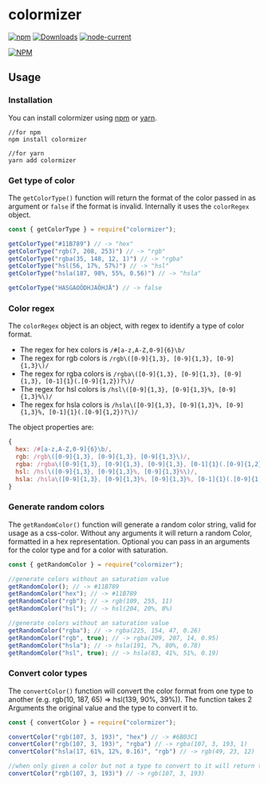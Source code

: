 # colormizer

[![npm](https://img.shields.io/npm/v/colormizer)](https://www.npmjs.com/package/colormizer)
[![Downloads](https://img.shields.io/npm/dm/colormizer)](https://www.npmjs.com/package/colormizer)
[![node-current](https://img.shields.io/node/v/colormizer)](https://www.npmjs.com/package/colormizer)

[![NPM](https://nodei.co/npm/colormizer.png)](https://www.npmjs.com/package/colormizer)

## Usage

### Installation

You can install colormizer using [npm](https://www.npmjs.com/package/colormizer) or [yarn](https://yarnpkg.com/package/colormizer).

```
//for npm
npm install colormizer

//for yarn
yarn add colormizer
```

### Get type of color

The `getColorType()` function will return the format of the color passed in as argument or `false` if the format is invalid. Internally it uses the `colorRegex` object. 

```js
const { getColorType } = require("colormizer");

getColorType("#11B789") // -> "hex"
getColorType("rgb(7, 208, 253)") // -> "rgb"
getColorType("rgba(35, 148, 12, 1)") // -> "rgba"
getColorType("hsl(56, 17%, 57%)") // -> "hsl"
getColorType("hsla(187, 98%, 55%, 0.56)") // -> "hsla"

getColorType("HASGAOÖDHJAÖHJÄ") // -> false
```
### Color regex

The `colorRegex` object is an object, with regex to identify a type of color format. 
* The regex for hex colors is `/#[a-z,A-Z,0-9]{6}\b/`
* The regex for rgb colors is `/rgb\([0-9]{1,3}, [0-9]{1,3}, [0-9]{1,3}\)/`
* The regex for rgba colors is `/rgba\([0-9]{1,3}, [0-9]{1,3}, [0-9]{1,3}, [0-1]{1}(.[0-9]{1,2})?\)/`
* The regex for hsl colors is `/hsl\([0-9]{1,3}, [0-9]{1,3}%, [0-9]{1,3}%\)/`
* The regex for hsla colors is `/hsla\([0-9]{1,3}, [0-9]{1,3}%, [0-9]{1,3}%, [0-1]{1}(.[0-9]{1,2})?\)/`

The object properties are:
```js
{
  hex: /#[a-z,A-Z,0-9]{6}\b/,
  rgb: /rgb\([0-9]{1,3}, [0-9]{1,3}, [0-9]{1,3}\)/,
  rgba: /rgba\([0-9]{1,3}, [0-9]{1,3}, [0-9]{1,3}, [0-1]{1}(.[0-9]{1,2})?\)/,
  hsl: /hsl\([0-9]{1,3}, [0-9]{1,3}%, [0-9]{1,3}%\)/,
  hsla: /hsla\([0-9]{1,3}, [0-9]{1,3}%, [0-9]{1,3}%, [0-1]{1}(.[0-9]{1,2})?\)/,
}
```

### Generate random colors

The `getRandomColor()` function will generate a random color string, valid for usage as a css-color. Without any arguments it will return a random Color, formatted in a hex representation. Optional you can pass in an arguments for the color type and for a color with saturation.

```js
const { getRandomColor } = require("colormizer");

//generate colors without an saturation value
getRandomColor(); // -> #11B789
getRandomColor("hex"); // -> #11B789
getRandomColor("rgb"); // -> rgb(109, 255, 11)
getRandomColor("hsl"); // -> hsl(204, 20%, 8%)

//generate colors without an saturation value
getRandomColor("rgba"); // -> rgba(225, 154, 47, 0.26)
getRandomColor("rgb", true); // -> rgba(209, 207, 14, 0.95)
getRandomColor("hsla"); // -> hsla(191, 7%, 80%, 0.78)
getRandomColor("hsl", true); // -> hsla(83, 41%, 51%, 0.19)
```

### Convert color types

The `convertColor()` function will convert the color format from one type to another (e.g. rgb(10, 187, 65) => hsl(139, 90%, 39%)). The function takes 2 Arguments the original value and the type to convert it to.

```js
const { convertColor } = require("colormizer");

convertColor("rgb(107, 3, 193)", "hex") // -> #6B03C1
convertColor("rgb(107, 3, 193)", "rgba") // -> rgba(107, 3, 193, 1)
convertColor("hsla(17, 61%, 12%, 0.16)", "rgb") // -> rgb(49, 23, 12)

//when only given a color but not a type to convert to it will return the original color
convertColor("rgb(107, 3, 193)") // -> rgb(107, 3, 193)
```


